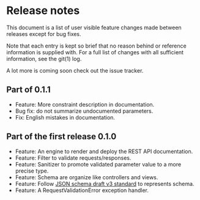 # Release notes

This document is a list of user visible feature changes made between
releases except for bug fixes.

Note that each entry is kept so brief that no reason behind or
reference information is supplied with.  For a full list of changes
with all sufficient information, see the git(1) log.

A lot more is coming soon check out the issue tracker.

## Part of 0.1.1

* Feature: More constraint description in documentation.
* Bug fix: do not summarize undocumented parameters.
* Fix: English mistakes in documentation.

## Part of the first release 0.1.0

* Feature: An engine to render and deploy the REST API documentation.
* Feature: Filter to validate requests/responses.
* Feature: Sanitizer to promote validated parameter value to a more precise type.
* Feature: Schema are organize like controllers and views.
* Feature: Follow [JSON schema draft v3 standard](http://tools.ietf.org/id/draft-zyp-json-schema-03.html) to represents schema.
* Feature: A RequestValidationError exception handler.
